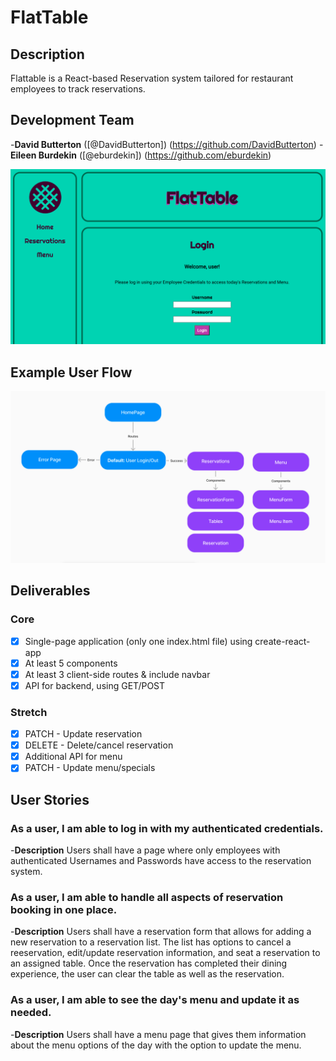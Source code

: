 # FlatTable

## Description

Flattable is a React-based Reservation system tailored for restaurant employees to track reservations.

## Development Team

-**David Butterton** ([@DavidButterton])
(https://github.com/DavidButterton) -**Eileen Burdekin** ([@eburdekin])
(https://github.com/eburdekin)

![Login screenshot](./public/images/login.png)

## Example User Flow

![User flow](./public/images/userflow.png)

## Deliverables

### Core

- [x] Single-page application (only one index.html file) using create-react-app
- [x] At least 5 components
- [x] At least 3 client-side routes & include navbar
- [x] API for backend, using GET/POST

### Stretch

- [x] PATCH - Update reservation
- [x] DELETE - Delete/cancel reservation
- [x] Additional API for menu
- [x] PATCH - Update menu/specials

## User Stories

### As a user, I am able to log in with my authenticated credentials.

-**Description** Users shall have a page where only employees with authenticated Usernames and Passwords have access to the reservation system.

### As a user, I am able to handle all aspects of reservation booking in one place.

-**Description** Users shall have a reservation form that allows for adding a new reservation to a reservation list. The list has options to cancel a reeservation, edit/update reservation information, and seat a reservation to an assigned table. Once the reservation has completed their dining experience, the user can clear the table as well as the reservation.

### As a user, I am able to see the day's menu and update it as needed.

-**Description** Users shall have a menu page that gives them information about the menu options of the day with the option to update the menu.

